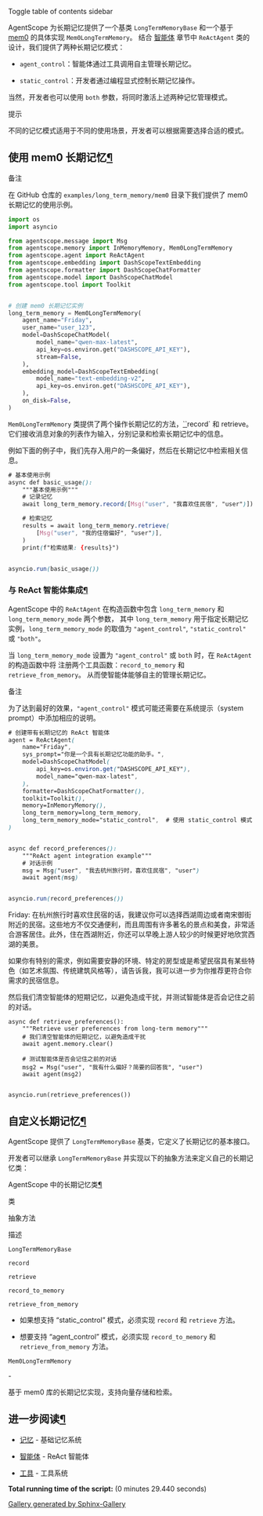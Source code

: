 Toggle table of contents sidebar

AgentScope 为长期记忆提供了一个基类 `LongTermMemoryBase` 和一个基于 [mem0](https://github.com/mem0ai/mem0) 的具体实现 `Mem0LongTermMemory`。 结合 [智能体](https://doc.agentscope.io/zh_CN/tutorial/task_agent.html#agent) 章节中 `ReActAgent` 类的设计，我们提供了两种长期记忆模式：

-   `agent_control`：智能体通过工具调用自主管理长期记忆。
    
-   `static_control`：开发者通过编程显式控制长期记忆操作。
    

当然，开发者也可以使用 `both` 参数，将同时激活上述两种记忆管理模式。

提示

不同的记忆模式适用于不同的使用场景，开发者可以根据需要选择合适的模式。

## 使用 mem0 长期记忆[¶](#id2 "Link to this heading")

备注

在 GitHub 仓库的 `examples/long_term_memory/mem0` 目录下我们提供了 mem0 长期记忆的使用示例。

```python
import os
import asyncio

from agentscope.message import Msg
from agentscope.memory import InMemoryMemory, Mem0LongTermMemory
from agentscope.agent import ReActAgent
from agentscope.embedding import DashScopeTextEmbedding
from agentscope.formatter import DashScopeChatFormatter
from agentscope.model import DashScopeChatModel
from agentscope.tool import Toolkit


# 创建 mem0 长期记忆实例
long_term_memory = Mem0LongTermMemory(
    agent_name="Friday",
    user_name="user_123",
    model=DashScopeChatModel(
        model_name="qwen-max-latest",
        api_key=os.environ.get("DASHSCOPE_API_KEY"),
        stream=False,
    ),
    embedding_model=DashScopeTextEmbedding(
        model_name="text-embedding-v2",
        api_key=os.environ.get("DASHSCOPE_API_KEY"),
    ),
    on_disk=False,
)

```

`Mem0LongTermMemory` 类提供了两个操作长期记忆的方法，[\`\`](#id3)record\` 和 retrieve。 它们接收消息对象的列表作为输入，分别记录和检索长期记忆中的信息。

例如下面的例子中，我们先存入用户的一条偏好，然后在长期记忆中检索相关信息。

```css
# 基本使用示例
async def basic_usage():
    """基本使用示例"""
    # 记录记忆
    await long_term_memory.record([Msg("user", "我喜欢住民宿", "user")])

    # 检索记忆
    results = await long_term_memory.retrieve(
        [Msg("user", "我的住宿偏好", "user")],
    )
    print(f"检索结果: {results}")


asyncio.run(basic_usage())

```

### 与 ReAct 智能体集成[¶](#react "Link to this heading")

AgentScope 中的 `ReActAgent` 在构造函数中包含 `long_term_memory` 和 `long_term_memory_mode` 两个参数， 其中 `long_term_memory` 用于指定长期记忆实例，`long_term_memory_mode` 的取值为 `"agent_control"`, `"static_control"` 或 `"both"`。

当 `long_term_memory_mode` 设置为 `"agent_control"` 或 `both` 时，在 `ReActAgent` 的构造函数中将 注册两个工具函数：`record_to_memory` 和 `retrieve_from_memory`。 从而使智能体能够自主的管理长期记忆。

备注

为了达到最好的效果，`"agent_control"` 模式可能还需要在系统提示（system prompt）中添加相应的说明。

```css
# 创建带有长期记忆的 ReAct 智能体
agent = ReActAgent(
    name="Friday",
    sys_prompt="你是一个具有长期记忆功能的助手。",
    model=DashScopeChatModel(
        api_key=os.environ.get("DASHSCOPE_API_KEY"),
        model_name="qwen-max-latest",
    ),
    formatter=DashScopeChatFormatter(),
    toolkit=Toolkit(),
    memory=InMemoryMemory(),
    long_term_memory=long_term_memory,
    long_term_memory_mode="static_control",  # 使用 static_control 模式
)


async def record_preferences():
    """ReAct agent integration example"""
    # 对话示例
    msg = Msg("user", "我去杭州旅行时，喜欢住民宿", "user")
    await agent(msg)


asyncio.run(record_preferences())

```

Friday: 在杭州旅行时喜欢住民宿的话，我建议你可以选择西湖周边或者南宋御街附近的民宿。这些地方不仅交通便利，而且周围有许多著名的景点和美食，非常适合游客居住。此外，住在西湖附近，你还可以早晚上游人较少的时候更好地欣赏西湖的美景。

如果你有特别的需求，例如需要安静的环境、特定的房型或是希望民宿具有某些特色（如艺术氛围、传统建筑风格等），请告诉我，我可以进一步为你推荐更符合你需求的民宿信息。

然后我们清空智能体的短期记忆，以避免造成干扰，并测试智能体是否会记住之前的对话。

```
async def retrieve_preferences():
    """Retrieve user preferences from long-term memory"""
    # 我们清空智能体的短期记忆，以避免造成干扰
    await agent.memory.clear()

    # 测试智能体是否会记住之前的对话
    msg2 = Msg("user", "我有什么偏好？简要的回答我", "user")
    await agent(msg2)


asyncio.run(retrieve_preferences())

```

## 自定义长期记忆[¶](#id5 "Link to this heading")

AgentScope 提供了 `LongTermMemoryBase` 基类，它定义了长期记忆的基本接口。

开发者可以继承 `LongTermMemoryBase` 并实现以下的抽象方法来定义自己的长期记忆类：

AgentScope 中的长期记忆类[¶](#id7 "Link to this table")

类

抽象方法

描述

`LongTermMemoryBase`

`record`

`retrieve`

`record_to_memory`

`retrieve_from_memory`

-   如果想支持 “static\_control” 模式，必须实现 `record` 和 `retrieve` 方法。
    
-   想要支持 “agent\_control” 模式，必须实现 `record_to_memory` 和 `retrieve_from_memory` 方法。
    

`Mem0LongTermMemory`

\-

基于 mem0 库的长期记忆实现，支持向量存储和检索。

## 进一步阅读[¶](#id6 "Link to this heading")

-   [记忆](https://doc.agentscope.io/zh_CN/tutorial/task_memory.html#memory) - 基础记忆系统
    
-   [智能体](https://doc.agentscope.io/zh_CN/tutorial/task_agent.html#agent) - ReAct 智能体
    
-   [工具](https://doc.agentscope.io/zh_CN/tutorial/task_tool.html#tool) - 工具系统
    

**Total running time of the script:** (0 minutes 29.440 seconds)

[Gallery generated by Sphinx-Gallery](https://sphinx-gallery.github.io/)